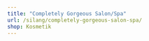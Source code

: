 ```yaml
---
title: "Completely Gorgeous Salon/Spa"
url: /silang/completely-gorgeous-salon-spa/
shop: Kosmetik
---
```


